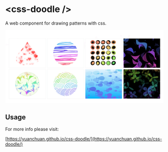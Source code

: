 # &lt;css-doodle /&gt;

A web component for drawing patterns with css.

![screenshot](screenshot/sample.png)


## Usage

For more info please visit:

[https://yuanchuan.github.io/css-doodle/](https://yuanchuan.github.io/css-doodle/)
